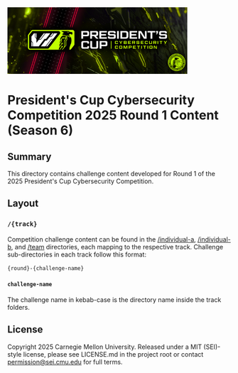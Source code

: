 <img src="pc6-banner.png" height="150px"/>

# President's Cup Cybersecurity Competition 2025 Round 1 Content (Season 6)

## Summary

This directory contains challenge content developed for Round 1 of the 2025 President's Cup Cybersecurity Competition.

## Layout

### `/{track}`

Competition challenge content can be found in the [/individual-a](./individual-a/), [/individual-b](./individual-b/), and [/team](./team/) directories, each mapping to the respective track. Challenge sub-directories in each track follow this format:

```text
{round}-{challenge-name}
```

#### `challenge-name`

The challenge name in kebab-case is the directory name inside the track folders.

## License

Copyright 2025 Carnegie Mellon University.
Released under a MIT (SEI)-style license, please see LICENSE.md in the project root or contact <permission@sei.cmu.edu> for full terms.
